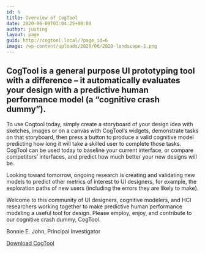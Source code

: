 ```yaml
---
id: 6
title: Overview of CogTool
date: 2020-06-09T03:04:25+00:00
author: justing
layout: page
guid: http://cogtool.local/?page_id=6
image: /wp-content/uploads/2020/06/2020-landscape-1.png
---
```

<div class="wp-block-group alignwide">
  <div class="wp-block-group__inner-container">
    <h2 class="has-text-align-center">
      CogTool is a general purpose UI prototyping tool with a difference – it automatically evaluates your design with a predictive human performance model (a “cognitive crash dummy”).
    </h2>
  </div>
</div>

To use Cogtool today, simply create a storyboard of your design idea with sketches, images or on a canvas with CogTool’s widgets, demonstrate tasks on that storyboard, then press a button to produce a valid cognitive model predicting how long it will take a skilled user to complete those tasks. CogTool can be used today to baseline your current interface, or compare competitors’ interfaces, and predict how much better your new designs will be.

Looking toward tomorrow, ongoing research is creating and validating new models to predict other metrics of interest to UI designers, for example, the exploration paths of new users (including the errors they are likely to make).

Welcome to this community of UI designers, cognitive modelers, and HCI researchers working together to make predictive human performance modeling a useful tool for design. Please employ, enjoy, and contribute to our cognitive crash dummy, CogTool.

Bonnie E. John, Principal Investigator

<div class="wp-block-buttons">
  <div class="wp-block-button">
    <a class="wp-block-button__link" href="https://github.com/cogtool/cogtool/releases/tag/1.2.2">Download CogTool</a>
  </div>
</div>